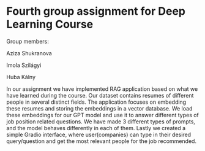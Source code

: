 # Fourth group assignment for Deep Learning Course

Group members:

Aziza Shukranova

Imola Szilágyi

Huba Kálny

In our assignment we have implemented RAG application based on what we have learned during the course. Our dataset contains resumes of different people in several distinct fields. The application focuses on embedding these resumes and storing the embeddings in a vector database. We load these embeddings for our GPT model and use it to answer different types of job position related questions. We have made 3 different types of prompts, and the model behaves differently in each of them. Lastly we created a simple Gradio interface, where user(companies) can type in their desired query/question and get the most relevant people for the job recommended.
